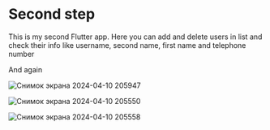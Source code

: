 # Second step

This is my second Flutter app. 
Here you can add and delete users in list and check their info like username, second name, first name and telephone number

And again

![Снимок экрана 2024-04-10 205947](https://github.com/CustomAtlas/second_step/assets/165499054/ba8e9019-4121-4058-a4c1-d3e19a3fc974)

![Снимок экрана 2024-04-10 205550](https://github.com/CustomAtlas/second_step/assets/165499054/a59efa19-2348-46ab-ae96-e68da130bff2)

![Снимок экрана 2024-04-10 205558](https://github.com/CustomAtlas/second_step/assets/165499054/0c439395-948f-44ab-b1d4-137e4d40baee)
